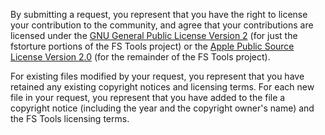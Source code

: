 By submitting a request, you represent that you have the right to license
your contribution to the community, and agree that your contributions are
licensed under the [GNU General Public License Version
2](src/fstorture/LICENSE) (for just the fstorture portions of the FS Tools
project) or the [Apple Public Source License Version 2.0](APPLE_LICENSE)
(for the remainder of the FS Tools project).

For existing files modified by your request, you represent that you have
retained any existing copyright notices and licensing terms. For each new
file in your request, you represent that you have added to the file a
copyright notice (including the year and the copyright owner's name) and the
FS Tools licensing terms.
